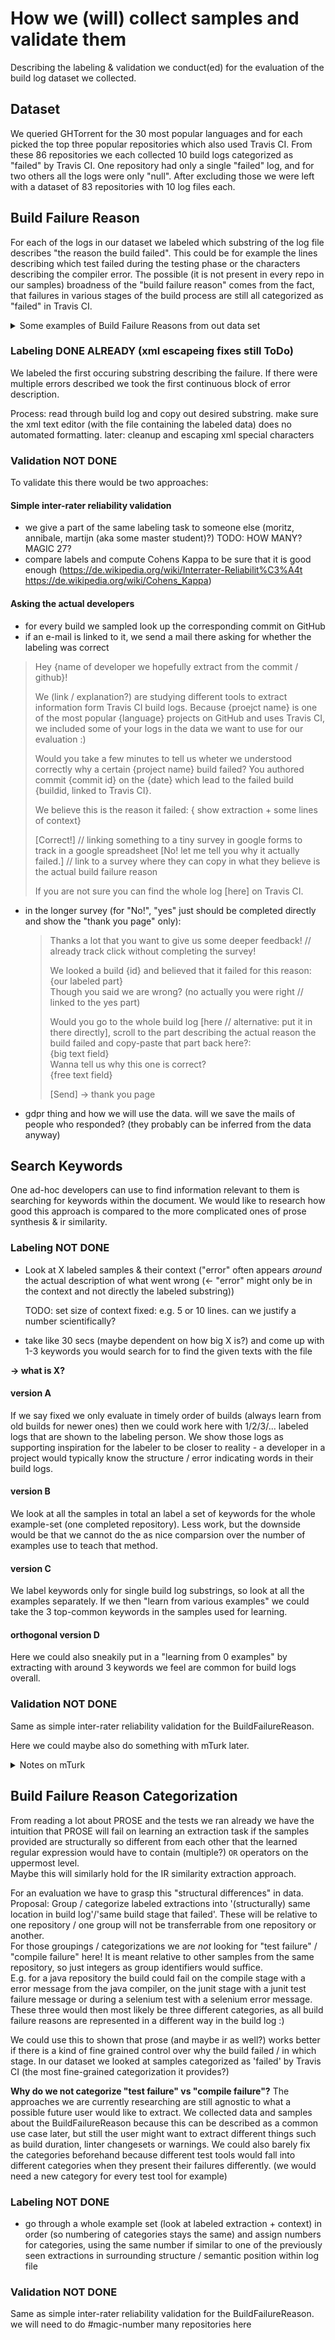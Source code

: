 <!-- <script src="https://gist.github.com/pierrejoubert73/902cc94d79424356a8d20be2b382e1ab.js"></script> -->
<md-style name="github"></md-style>

# How we (will) collect samples and validate them

Describing the labeling & validation we conduct(ed) for the evaluation of the build log dataset we  collected.

## Dataset
We queried GHTorrent for the 30 most popular languages and for each picked the top three popular repositories which also used Travis CI.
From these 86 repositories we each collected 10 build logs categorized as "failed" by Travis CI.
One repository had only a single "failed" log, and for two others all the logs were only "null".
After excluding those we were left with a dataset of 83 repositories with 10 log files each.

## Build Failure Reason

For each of the logs in our dataset we labeled which substring of the log file describes "the reason the build failed".
This could be for example the lines describing which test failed during the testing phase or the characters describing the compiler error.
The possible (it is not present in every repo in our samples) broadness of the "build failure reason" comes from the fact, that failures in various stages of the build process are still all categorized as "failed" in Travis CI.

<details>
  <summary>Some examples of Build Failure Reasons from out data set</summary>

[C++/bitcoin@bitcoin/failed/567118690.log](../tool/samples/C++/bitcoin@bitcoin/failed/567118690.log)
```
src/test/test_framework/util.h seems to be missing the expected include guard:
#ifndef BITCOIN_TEST_TEST_FRAMEWORK_UTIL_H
#define BITCOIN_TEST_TEST_FRAMEWORK_UTIL_H
...
#endif // BITCOIN_TEST_TEST_FRAMEWORK_UTIL_H
        
        ^---- failure generated from test/lint/lint-include-guards.sh
```

[CSS/jgthms@bulma/failed/373686035.log](../tool/samples/CSS/jgthms@bulma/failed/373686035.log)
```
Error: Invalid CSS after ""sass/flex/_all" ": expected media query list, was "/*! it was call..."
on line 7 of bulma.sass
```

[PHP/composer@composer/failed/567101801.log](../tool/samples/PHP/composer@composer/failed/567101801.log)
```
PHP Fatal error:  Class 'Composer\Util\Response' not found in /home/travis/build/composer/composer/src/Composer/Util/RemoteFilesystem.php on line 286
```

[PHP/composer@composer/failed/547576002.log](../tool/samples/PHP/composer@composer/failed/547576002.log)
```
1) Composer\Test\DependencyResolver\SolverTest::testUnsatisfiableRequires
Failed asserting that two strings are equal.
--- Expected
+++ Actual
@@ @@
  - It's a private package and you forgot to add a custom repository to find it
+ - It's a private package and you forgot to configure the required authentication credentials
 
 Read <https://getcomposer.org/doc/articles/troubleshooting.md> for further common problems.'

/home/travis/build/composer/composer/tests/Composer/Test/DependencyResolver/SolverTest.php:717
```

[CSS/twbs@bootstrap/failed/566773003.log](../tool/samples/CSS/twbs@bootstrap/failed/566773003.log)
```
ERROR[39m
Disconnected, because no message in 30000 ms.
        Chrome Mobile 74.0.3729 (Android 8.0.0) ERROR
Disconnected, because no message in 30000 ms.
        Chrome Mobile 74.0.3729 (Android 8.0.0): Executed 0 of 0[31m DISCONNECTED[39m (30.001 secs / 0 secs)
        [91m02 08 2019 03:17:08.751:ERROR [reporter.browserlabs]: [39m✖ Test Disconnected
```

</details>

### Labeling DONE ALREADY (xml escapeing fixes still ToDo)

We labeled the first occuring substring describing the failure. If there were multiple errors described we took the first continuous block of error description.

Process: read through build log and copy out desired substring. make sure the xml text editor (with the file containing the labeled data) does no automated formatting.
later: cleanup and escaping xml special characters

### Validation NOT DONE

To validate this there would be two approaches:

#### Simple inter-rater reliability validation

- we give a part of the same labeling task to someone else (moritz, annibale, martijn (aka some master student)?) TODO: HOW MANY? MAGIC 27?
- compare labels and compute Cohens Kappa to be sure that it is good enough (https://de.wikipedia.org/wiki/Interrater-Reliabilit%C3%A4t https://de.wikipedia.org/wiki/Cohens_Kappa)

#### Asking the actual developers

- for every build we sampled look up the corresponding commit on GitHub
- if an e-mail is linked to it, we send a mail there asking for whether the labeling was correct

> Hey {name of developer we hopefully extract from the commit / github}!
>
> We (link / explanation?) are studying different tools to extract information form Travis CI build logs. Because {proejct name} is one of the most popular {language} projects on GitHub and uses Travis CI, we included some of your logs in the data we want to use for our evaluation :)
>
>Would you take a few minutes to tell us wheter we understood correctly why a certain {project name} build failed?
>You authored commit {commit id} on the {date} which lead to the failed build {buildid, linked to Travis CI}.
>
>We believe this is the reason it failed:
>{ show extraction + some lines of context}
>
>[Correct!] // linking something to a tiny survey in google forms to track in a google spreadsheet
>[No! let me tell you why it actually failed.] // link to a survey where they can copy in what they believe is the actual build failure reason
>
>If you are not sure you can find the whole log [here] on Travis CI.

- in the longer survey (for "No!", "yes" just should be completed directly and show the "thank you page" only):
  >Thanks a lot that you want to give us some deeper feedback! // already track click without completing the survey!
  >
  >We looked a build {id} and believed that it failed for this reason:  
  >{our labeled part}  
  >Though you said we are wrong?  (no actually you were right // linked to the yes part)  
  >
  >Would you go to the whole build log [here // alternative: put it in there directly], scroll to the part describing the actual reason the build failed and copy-paste that part back here?:  
  >{big text field}  
  >Wanna tell us why this one is correct?  
  >{free text field}
  >
  >[Send] -> thank you page
- gdpr thing and how we will use the data. will we save the mails of people who responded? (they probably can be inferred from the data anyway)

## Search Keywords

One ad-hoc developers can use to find information relevant to them is searching for keywords within the document.
We would like to research how good this approach is compared to the more complicated ones of prose synthesis & ir similarity.

### Labeling NOT DONE

- Look at X labeled samples & their context ("error" often appears _around_ the actual description of what went wrong (<- "error" might only be in the context and not directly the labeled substring))

  TODO: set size of context fixed: e.g. 5 or 10 lines. can we justify a number scientifically?

- take like 30 secs (maybe dependent on how big X is?) and come up with 1-3 keywords you would search for to find the given texts with the file

**→ what is X?**

#### version A
If we say fixed we only evaluate in timely order of builds (always learn from old builds for newer ones) then we could work here with 1/2/3/... labeled logs that are shown to the labeling person. We show those logs as supporting inspiration for the labeler to be closer to reality - a developer in a project would typically know the structure / error indicating words in their build logs.
#### version B
We look at all the samples in total an label a set of keywords for the whole example-set (one completed repository). Less work, but the downside would be that we cannot do the as nice comparsion over the number of examples use to teach that method.
#### version C
We label keywords only for single build log substrings, so look at all the examples separately. If we then "learn from various examples" we could take the 3 top-common keywords in the samples used for learning.
#### orthogonal version D
Here we could also sneakily put in a "learning from 0 examples" by extracting with around 3 keywords we feel are common for build logs overall.

### Validation NOT DONE

Same as simple inter-rater reliability validation for the BuildFailureReason.

Here we could maybe also do something with mTurk later.

<details>
  <summary>Notes on mTurk</summary>
  
  [Article on working for mTurk](https://www.theatlantic.com/business/archive/2018/01/amazon-mechanical-turk/551192/): Requesters pay on average 11€ / hour on task, important that time-to-complete estimate is correct/not underestimating!, take idle-time while looking for tasks & webpage loading into account for humane pay

  [Offical pricing documentation](https://requester.mturk.com/pricing): Worker reward is decided by requester, 20% fee to amazon (additional 20% when 10 assignments or more per task), minimum $0.01 per assignment, bonus for good work possible, premium qualification "Employment Industry - Software & IT Services": $0.40, "Job Function - Information Technology": $0.40

  [Paper about other SE reachers experience with mTurk](https://ieeexplore.ieee.org/document/6681365): paying more yields better turnout, though $30/hour IT salary seems not to be necessary, data should be validated to avoid simple clickers though rejecting submissions gives bad rating for requester so care should be applied, tests for subject screenings are sufficiently available

  [Survey about mTurk workers & their computer science background / suitability for studies](https://ieeexplore.ieee.org/document/7809392): sample consistency has significat differences → necessity to run tsudies using multiple study samples, 30% of particpants answered at least one question inconsistently (they asked questions multiple times to the same people), most workers payment driven, 24% with CS/IT background

  [nice paper explaining how HITs are built up and some techniques](https://pdfs.semanticscholar.org/4922/fc941be374c09ab0c432466e7da52747b872.pdf)  
  [some slides with insights about another CS survey](https://kstolee.github.io/presentations/esem2010slides.pdf)

  **Sketch:** (labeling keywords, version C (each labeled extraction separately))
  - start the HIT (Human Intelligence Task) with a small description of the task upfront with 1/2 examples. Showing samples & context + possible keywords that fit (should we also give access to the whole file?)  
  might take about 2 mins to read
  - assignment: give a sample & context and ask for 1-3 good keywords  
  give 8 tasks for each introduction (even & two more means paying more to amazon)  
  give 30 seconds to complete each assignment (excluded loading time (can you configure that?), if whole file is given as context maybe double?)  
  // maybe paying more or combining several labels in examples is useful here to turn down introduction time
  - total: 6 minutes. with $11/hour this would mean offering $1.1 to the workers, paying $1.32 + eventual premium qualification fees in total
  - for labeling keywords, version C in total we would need 83*10 assignments, so 315 HITs, costing $415.8 if we give each labeling task once
  -> papers suggest that it is useful to give tasks to multiple workers for quality control

</details>

## Build Failure Reason Categorization

From reading a lot about PROSE and the tests we ran already we have the intuition that PROSE will fail on learning an extraction task if the samples provided are structurally so different from each other that the learned regular expression would have to contain (multiple?) `OR` operators on the uppermost level.  
Maybe this will similarly hold for the IR similarity extraction approach.

For an evaluation we have to grasp this "structural differences" in data.  
Proposal: Group / categorize labeled extractions into '(structurally) same location in build log'/'same build stage that failed'. These will be relative to one repository / one group will not be transferrable from one repository or another.  
For those groupings / categorizations we are _not_ looking for "test failure" / "compile failure" here! It is meant relative to other samples from the same repository, so just integers as group identifiers would suffice.  
E.g. for a java repository the build could fail on the compile stage with a error message from the java compiler, on the junit stage with a junit test failure message or during a selenium test with a selenium error message. These three would then most likely be three different categories, as all build failure reasons are represented in a different way in the build log :)

We could use this to shown that prose (and maybe ir as well?) works better if there is a kind of fine grained control over why the build failed / in which stage. In our dataset we looked at samples categorized as 'failed' by Travis CI (the most fine-grained categorization it provides?)

**Why do we not categorize "test failure" vs "compile failure"?** 
The approaches we are currently researching are still agnostic to what a possible future user would like to extract. We collected data and samples about the BuildFailureReason because this can be described as a common use case later, but still the user might want to extract different things such as build duration, linter changesets or warnings. We could also barely fix the categories beforehand because different test tools would fall into different categories when they present their failures differently. (we would need a new category for every test tool for example)

### Labeling NOT DONE

- go through a whole example set (look at labeled extraction + context) in order (so numbering of categories stays the same) and assign numbers for categories, using the same number if similar to one of the previously seen extractions in surrounding structure / semantic position within log file

### Validation NOT DONE

Same as simple inter-rater reliability validation for the BuildFailureReason.
we will need to do #magic-number many repositories here
